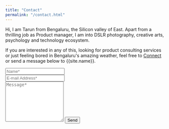 ```yaml
---
title: "Contact"
permalink: "/contact.html"
---
```


<form action="https://formspree.io/{{site.email}}" method="POST">    
<p class="mb-4">Hi, I am Tarun from Bengaluru, the Silicon valley of East. Apart from a thrilling job as Product manager, I am into DSLR photography, creative arts, psychology and technology ecosystem. 

If you are interested in any of this, looking for product consulting services or just feeling bored in Bengaluru's amazing weather, feel free to <span><a target="_blank" href=" {{site.authors.tarun.linkedin}} " class="btn btn-outline-success btn-sm btn-round ml-1">Connect</a></span> or send a message below to {{site.name}}.</p>
<div class="form-group row">
<div class="col-md-6">
<input class="form-control" type="text" name="name" placeholder="Name*" required>
</div>
<div class="col-md-6">
<input class="form-control" type="email" name="_replyto" placeholder="E-mail Address*" required>
</div>
</div>
<textarea rows="8" class="form-control mb-3" name="message" placeholder="Message*" required></textarea>    
<input class="btn btn-success" type="submit" value="Send">
</form>

